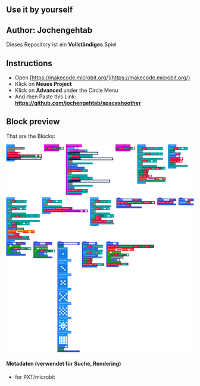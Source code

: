
## Use it by yourself
## Author: Jochengehtab

Dieses Repository ist ein **Vollständiges** Spiel

## Instructions
- Open [https://makecode.microbit.org/](https://makecode.microbit.org/)
- Klick on **Neues Project**
- Klick on **Advanced** under the Circle Menu
- And rhen Paste this Link: **https://github.com/jochengehtab/spaceshoother**

## Block preview

That are the Blocks:

![Eine gerenderte Ansicht der Blöcke](https://github.com/jochengehtab/spaceshoother/raw/master/.github/makecode/blocks.png)

#### Metadaten (verwendet für Suche, Rendering)

* for PXT/microbit
<script src="https://makecode.com/gh-pages-embed.js"></script><script>makeCodeRender("{{ site.makecode.home_url }}", "{{ site.github.owner_name }}/{{ site.github.repository_name }}");</script>
